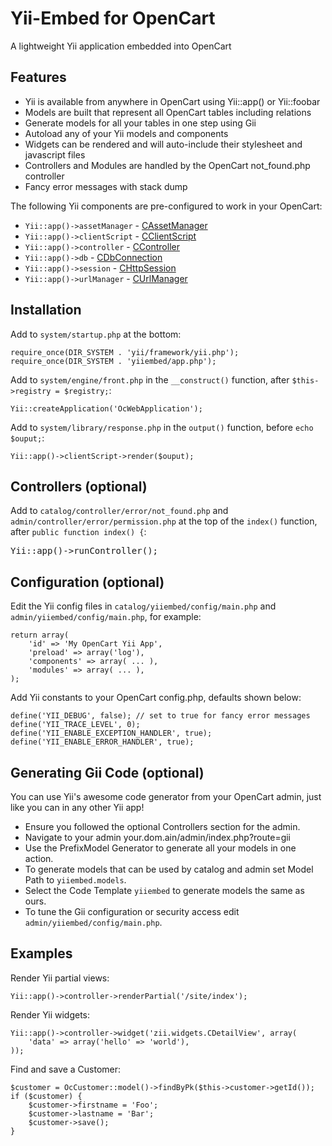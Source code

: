 # Yii-Embed for OpenCart

A lightweight Yii application embedded into OpenCart


## Features

- Yii is available from anywhere in OpenCart using Yii::app() or Yii::foobar
- Models are built that represent all OpenCart tables including relations
- Generate models for all your tables in one step using Gii
- Autoload any of your Yii models and components
- Widgets can be rendered and will auto-include their stylesheet and javascript files
- Controllers and Modules are handled by the OpenCart not_found.php controller
- Fancy error messages with stack dump

The following Yii components are pre-configured to work in your OpenCart:
- `Yii::app()->assetManager` - [CAssetManager](http://www.yiiframework.com/doc/api/1.1/CAssetManager)
- `Yii::app()->clientScript` - [CClientScript](http://www.yiiframework.com/doc/api/1.1/CClientScript)
- `Yii::app()->controller` - [CController](http://www.yiiframework.com/doc/api/1.1/CController)
- `Yii::app()->db` - [CDbConnection](http://www.yiiframework.com/doc/api/1.1/CDbConnection)
- `Yii::app()->session` - [CHttpSession](http://www.yiiframework.com/doc/api/1.1/CHttpSession)
- `Yii::app()->urlManager` - [CUrlManager](http://www.yiiframework.com/doc/api/1.1/CUrlManager)


## Installation

Add to `system/startup.php` at the bottom:
```
require_once(DIR_SYSTEM . 'yii/framework/yii.php');
require_once(DIR_SYSTEM . 'yiiembed/app.php');
```

Add to `system/engine/front.php` in the `__construct()` function, after `$this->registry = $registry;`:
```
Yii::createApplication('OcWebApplication');
```

Add to `system/library/response.php` in the `output()` function, before `echo $ouput;`:
```
Yii::app()->clientScript->render($ouput);
```


## Controllers (optional)

Add to `catalog/controller/error/not_found.php` and `admin/controller/error/permission.php` at the top of the `index()` function, after `public function index() {`:
<pre>
Yii::app()->runController();
</pre>


## Configuration (optional)

Edit the Yii config files in `catalog/yiiembed/config/main.php` and 
`admin/yiiembed/config/main.php`, for example:
```
return array(
    'id' => 'My OpenCart Yii App', 
    'preload' => array('log'), 
    'components' => array( ... ),
    'modules' => array( ... ),
);
```

Add Yii constants to your OpenCart config.php, defaults shown below:
```
define('YII_DEBUG', false); // set to true for fancy error messages
define('YII_TRACE_LEVEL', 0);
define('YII_ENABLE_EXCEPTION_HANDLER', true);
define('YII_ENABLE_ERROR_HANDLER', true);
```


## Generating Gii Code (optional)

You can use Yii's awesome code generator from your OpenCart admin, just like you can in any other Yii app!

- Ensure you followed the optional Controllers section for the admin.
- Navigate to your admin your.dom.ain/admin/index.php?route=gii
- Use the PrefixModel Generator to generate all your models in one action.
- To generate models that can be used by catalog and admin set Model Path to `yiiembed.models`.
- Select the Code Template `yiiembed` to generate models the same as ours.
- To tune the Gii configuration or security access edit `admin/yiiembed/config/main.php`.


## Examples

Render Yii partial views:
```
Yii::app()->controller->renderPartial('/site/index');
```

Render Yii widgets:
```
Yii::app()->controller->widget('zii.widgets.CDetailView', array(
    'data' => array('hello' => 'world'),
));
```

Find and save a Customer:
```
$customer = OcCustomer::model()->findByPk($this->customer->getId());
if ($customer) {
    $customer->firstname = 'Foo';
    $customer->lastname = 'Bar';
    $customer->save();
}
```
